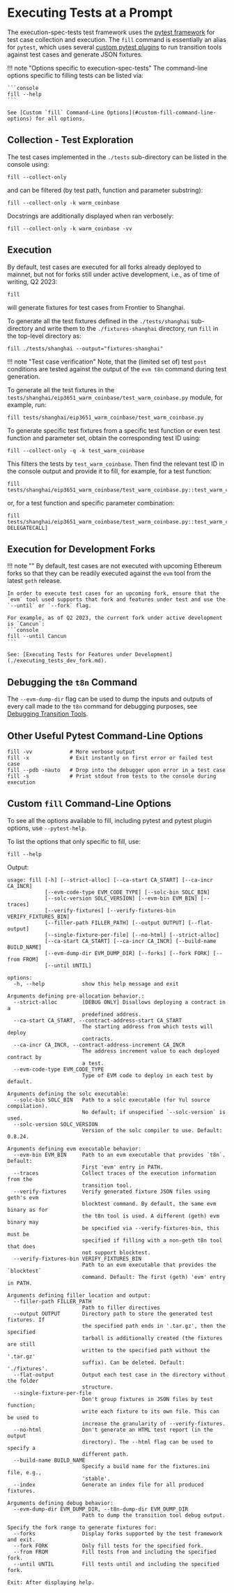 # Executing Tests at a Prompt

The execution-spec-tests test framework uses the [pytest framework](https://docs.pytest.org/en/latest/) for test case collection and execution. The `fill` command is essentially an alias for `pytest`, which uses several [custom pytest plugins](../library/pytest_plugins/index.md) to run transition tools against test cases and generate JSON fixtures.

!!! note "Options specific to execution-spec-tests"
    The command-line options specific to filling tests can be listed via:

    ```console
    fill --help
    ```

    See [Custom `fill` Command-Line Options](#custom-fill-command-line-options) for all options.

## Collection - Test Exploration

The test cases implemented in the `./tests` sub-directory can be listed in the console using:

```console
fill --collect-only
```

and can be filtered (by test path, function and parameter substring):

```console
fill --collect-only -k warm_coinbase
```

Docstrings are additionally displayed when ran verbosely:

```console
fill --collect-only -k warm_coinbase -vv
```

## Execution

By default, test cases are executed for all forks already deployed to mainnet, but not for forks still under active development, i.e., as of time of writing, Q2 2023:

```console
fill
```

will generate fixtures for test cases from Frontier to Shanghai.

To generate all the test fixtures defined in the `./tests/shanghai` sub-directory and write them to the `./fixtures-shanghai` directory, run `fill` in the top-level directory as:

```console
fill ./tests/shanghai --output="fixtures-shanghai"
```

!!! note "Test case verification"
    Note, that the (limited set of) test `post` conditions are tested against the output of the `evm t8n` command during test generation.

To generate all the test fixtures in the `tests/shanghai/eip3651_warm_coinbase/test_warm_coinbase.py` module, for example, run:

```console
fill tests/shanghai/eip3651_warm_coinbase/test_warm_coinbase.py
```

To generate specific test fixtures from a specific test function or even test function and parameter set, obtain the corresponding test ID using:

```console
fill --collect-only -q -k test_warm_coinbase
```

This filters the tests by `test_warm_coinbase`. Then find the relevant test ID in the console output and provide it to fill, for example, for a test function:

```console
fill tests/shanghai/eip3651_warm_coinbase/test_warm_coinbase.py::test_warm_coinbase_gas_usage
```

or, for a test function and specific parameter combination:

```console
fill tests/shanghai/eip3651_warm_coinbase/test_warm_coinbase.py::test_warm_coinbase_gas_usage[fork_Paris-DELEGATECALL]
```

## Execution for Development Forks

!!! note ""
    By default, test cases are not executed with upcoming Ethereum forks so that they can be readily executed against the `evm` tool from the latest `geth` release.

    In order to execute test cases for an upcoming fork, ensure that the `evm` tool used supports that fork and features under test and use the `--until` or `--fork` flag.
    
    For example, as of Q2 2023, the current fork under active development is `Cancun`:
    ```console
    fill --until Cancun
    ```

    See: [Executing Tests for Features under Development](./executing_tests_dev_fork.md).

## Debugging the `t8n` Command

The `--evm-dump-dir` flag can be used to dump the inputs and outputs of every call made to the `t8n` command for debugging purposes, see [Debugging Transition Tools](./debugging_t8n_tools.md).

## Other Useful Pytest Command-Line Options

```console
fill -vv            # More verbose output
fill -x             # Exit instantly on first error or failed test case
fill --pdb -nauto   # Drop into the debugger upon error in a test case
fill -s             # Print stdout from tests to the console during execution
```

## Custom `fill` Command-Line Options

To see all the options available to fill, including pytest and pytest plugin options, use `--pytest-help`.

To list the options that only specific to fill, use:

```console
fill --help
```

Output:

```text
usage: fill [-h] [--strict-alloc] [--ca-start CA_START] [--ca-incr CA_INCR]
            [--evm-code-type EVM_CODE_TYPE] [--solc-bin SOLC_BIN]
            [--solc-version SOLC_VERSION] [--evm-bin EVM_BIN] [--traces]
            [--verify-fixtures] [--verify-fixtures-bin VERIFY_FIXTURES_BIN]
            [--filler-path FILLER_PATH] [--output OUTPUT] [--flat-output]
            [--single-fixture-per-file] [--no-html] [--strict-alloc]
            [--ca-start CA_START] [--ca-incr CA_INCR] [--build-name BUILD_NAME]
            [--evm-dump-dir EVM_DUMP_DIR] [--forks] [--fork FORK] [--from FROM]
            [--until UNTIL]

options:
  -h, --help            show this help message and exit

Arguments defining pre-allocation behavior.:
  --strict-alloc        [DEBUG ONLY] Disallows deploying a contract in a
                        predefined address.
  --ca-start CA_START, --contract-address-start CA_START
                        The starting address from which tests will deploy
                        contracts.
  --ca-incr CA_INCR, --contract-address-increment CA_INCR
                        The address increment value to each deployed contract by
                        a test.
  --evm-code-type EVM_CODE_TYPE
                        Type of EVM code to deploy in each test by default.

Arguments defining the solc executable:
  --solc-bin SOLC_BIN   Path to a solc executable (for Yul source compilation).
                        No default; if unspecified `--solc-version` is used.
  --solc-version SOLC_VERSION
                        Version of the solc compiler to use. Default: 0.8.24.

Arguments defining evm executable behavior:
  --evm-bin EVM_BIN     Path to an evm executable that provides `t8n`. Default:
                        First 'evm' entry in PATH.
  --traces              Collect traces of the execution information from the
                        transition tool.
  --verify-fixtures     Verify generated fixture JSON files using geth's evm
                        blocktest command. By default, the same evm binary as for
                        the t8n tool is used. A different (geth) evm binary may
                        be specified via --verify-fixtures-bin, this must be
                        specified if filling with a non-geth t8n tool that does
                        not support blocktest.
  --verify-fixtures-bin VERIFY_FIXTURES_BIN
                        Path to an evm executable that provides the `blocktest`
                        command. Default: The first (geth) 'evm' entry in PATH.

Arguments defining filler location and output:
  --filler-path FILLER_PATH
                        Path to filler directives
  --output OUTPUT       Directory path to store the generated test fixtures. If
                        the specified path ends in '.tar.gz', then the specified
                        tarball is additionally created (the fixtures are still
                        written to the specified path without the '.tar.gz'
                        suffix). Can be deleted. Default: './fixtures'.
  --flat-output         Output each test case in the directory without the folder
                        structure.
  --single-fixture-per-file
                        Don't group fixtures in JSON files by test function;
                        write each fixture to its own file. This can be used to
                        increase the granularity of --verify-fixtures.
  --no-html             Don't generate an HTML test report (in the output
                        directory). The --html flag can be used to specify a
                        different path.
  --build-name BUILD_NAME
                        Specify a build name for the fixtures.ini file, e.g.,
                        'stable'.
  --index               Generate an index file for all produced fixtures.

Arguments defining debug behavior:
  --evm-dump-dir EVM_DUMP_DIR, --t8n-dump-dir EVM_DUMP_DIR
                        Path to dump the transition tool debug output.

Specify the fork range to generate fixtures for:
  --forks               Display forks supported by the test framework and exit.
  --fork FORK           Only fill tests for the specified fork.
  --from FROM           Fill tests from and including the specified fork.
  --until UNTIL         Fill tests until and including the specified fork.

Exit: After displaying help.
```
